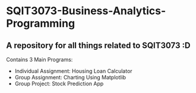 # SQIT3073-Business-Analytics-Programming
## A repository for all things related to SQIT3073 :D

Contains 3 Main Programs: 
- Individual Assignment: Housing Loan Calculator
- Group Assignment: Charting Using Matplotlib
- Group Project: Stock Prediction App
